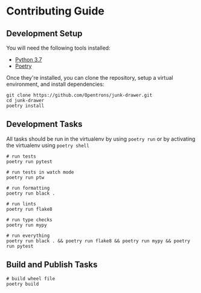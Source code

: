 # Contributing Guide

## Development Setup

You will need the following tools installed:

- [Python 3.7][]
- [Poetry][]

Once they're installed, you can clone the repository, setup a virtual environment, and install dependencies:

```shell
git clone https://github.com/Opentrons/junk-drawer.git
cd junk-drawer
poetry install
```

[python 3.7]: https://www.python.org/downloads/
[poetry]: https://python-poetry.org/

## Development Tasks

All tasks should be run in the virtualenv by using `poetry run` or by activating the virtualenv using `poetry shell`

```shell
# run tests
poetry run pytest

# run tests in watch mode
poetry run ptw

# run formatting
poetry run black .

# run lints
poetry run flake8

# run type checks
poetry run mypy

# run everything
poetry run black . && poetry run flake8 && poetry run mypy && poetry run pytest
```

## Build and Publish Tasks

```shell
# build wheel file
poetry build
```
